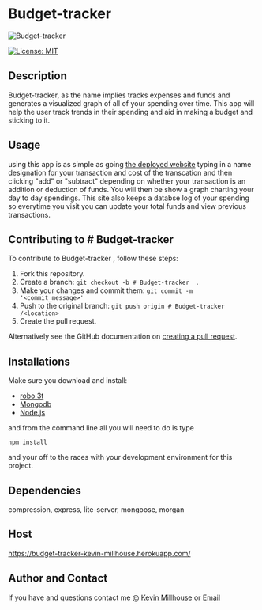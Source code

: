 
# Budget-tracker 
![Budget-tracker](https://user-images.githubusercontent.com/37388720/119863137-42100100-bee7-11eb-9dc4-358de2aa0f3c.png)

[![License: MIT](https://img.shields.io/badge/License-MIT-yellow.svg)](https://opensource.org/licenses/MIT)

## Description
Budget-tracker, as the name implies tracks expenses and funds and generates a visualized graph of all of your spending over time. This app will help the user track trends in their spending and aid in making a budget and sticking to it. 

## Usage 
 using this app is as simple as going [the deployed website](https://budget-tracker-kevin-millhouse.herokuapp.com/)
typing in a name designation for your transaction and cost of the transcation and then clicking "add" or "subtract" depending on whether your transaction is an addition or deduction of funds. You will then be show a graph charting your day to day spendings. This site also keeps a databse log of your spending so everytime you visit you can update your total funds and view previous transactions. 

## Contributing to # Budget-tracker  
To contribute to Budget-tracker , follow these steps:

1. Fork this repository.
2. Create a branch: `git checkout -b # Budget-tracker  `.
3. Make your changes and commit them: `git commit -m '<commit_message>'`
4. Push to the original branch: `git push origin # Budget-tracker /<location>`
5. Create the pull request.

Alternatively see the GitHub documentation on [creating a pull request](https://help.github.com/en/github/collaborating-with-issues-and-pull-requests/creating-a-pull-request).

## Installations
Make sure you download and install:
 * [robo 3t](https://robomongo.org/download)
 * [Mongodb](https://www.mongodb.com/try/download/community)
 * [Node.js](https://nodejs.org/en/download/)

and from the command line all you will need to do is type 
```
npm install
```
and your off to the races with your development environment for this project.

## Dependencies
compression, express, lite-server, mongoose, morgan

## Host
https://budget-tracker-kevin-millhouse.herokuapp.com/


## Author and Contact
If you have and questions contact me @
[Kevin Millhouse](https://github.com/MIllhouse36)
or [Email](https://millhousekevin@gmail.com)




